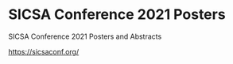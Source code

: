 # SICSA Conference 2021 Posters
SICSA Conference 2021 Posters and Abstracts


https://sicsaconf.org/
